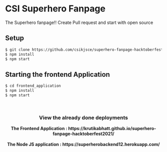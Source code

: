 # CSI Superhero Fanpage
The Superhero fanpage!! Create Pull request and start with open source

## Setup
```sh
$ git clone https://github.com/csikjsce/superhero-fanpage-hacktoberfest2021
$ npm install
$ npm start
```

## Starting the frontend Application
```sh
$ cd frontend_application
$ npm install
$ npm start
```
<br>
<center><h3>View the already done deployments</h3>
<b>The Frontend Application : https://krutikabhatt.github.io/superhero-fanpage-hacktoberfest2021/</b><br><br>
<b>The Node JS application : https://superherobackend12.herokuapp.com/</b>
</center>
